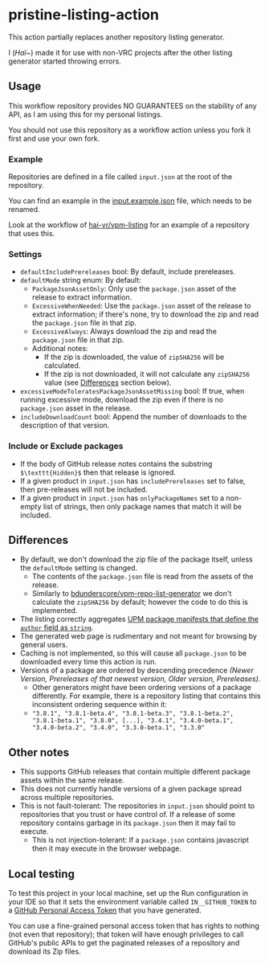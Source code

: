 ﻿pristine-listing-action
====

This action partially replaces another repository listing generator.

I (*Haï~*) made it for use with non-VRC projects after the other listing generator started throwing errors.

## Usage

This workflow repository provides NO GUARANTEES on the stability of any API, as I am using this for my personal listings.

You should not use this repository as a workflow action unless you fork it first and use your own fork.

### Example

Repositories are defined in a file called `input.json` at the root of the repository.

You can find an example in the [input.example.json](input.example.json) file, which needs to be renamed.

Look at the workflow of [hai-vr/vpm-listing](https://github.com/hai-vr/vpm-listing/blob/main/.github/workflows/build-listing.yml) for an example of a repository that uses this.

### Settings

- `defaultIncludePrereleases` bool: By default, include prereleases. 
- `defaultMode` string enum: By default:
  - `PackageJsonAssetOnly`: Only use the `package.json` asset of the release to extract information.
  - `ExcessiveWhenNeeded`: Use the `package.json` asset of the release to extract information; if there's none, try to download the zip and read the `package.json` file in that zip.
  - `ExcessiveAlways`: Always download the zip and read the `package.json` file in that zip.
  - Additional notes:
    - If the zip is downloaded, the value of `zipSHA256` will be calculated.
    - If the zip is not downloaded, it will not calculate any `zipSHA256` value (see [Differences](#differences) section below).
- `excessiveModeToleratesPackageJsonAssetMissing` bool: If true, when running excessive mode, download the zip even if there is no `package.json` asset in the release.
- `includeDownloadCount` bool: Append the number of downloads to the description of that version.

### Include or Exclude packages

- If the body of GitHub release notes contains the substring `$\texttt{Hidden}$` then that release is ignored.
- If a given product in `input.json` has `includePrereleases` set to false, then pre-releases will not be included.
- If a given product in `input.json` has `onlyPackageNames` set to a non-empty list of strings, then only package names that match it will be included.

## Differences

- By default, we don't download the zip file of the package itself, unless the `defaultMode` setting is changed.
  - The contents of the `package.json` file is read from the assets of the release.
  - Similarly to [bdunderscore/vpm-repo-list-generator](https://github.com/bdunderscore/vpm-repo-list-generator)
    we don't calculate the `zipSHA256` by default; however the code to do this is implemented.
- The listing correctly aggregates [UPM package manifests that define the `author` field as `string`](https://docs.unity3d.com/Manual/upm-manifestPkg.html#:~:text=author,Object%20or%20string).
- The generated web page is rudimentary and not meant for browsing by general users.
- Caching is not implemented, so this will cause all `package.json` to be downloaded every time this action is run.
- Versions of a package are ordered by descending precedence *(Newer Version, Prereleases of that newest version, Older version, Prereleases)*.
  - Other generators might have been ordering versions of a package differently. For example, there is a repository listing that contains this inconsistent ordering sequence within it:
  - `"3.8.1", "3.8.1-beta.4", "3.8.1-beta.3", "3.8.1-beta.2", "3.8.1-beta.1", "3.8.0", [...], "3.4.1", "3.4.0-beta.1", "3.4.0-beta.2", "3.4.0", "3.3.0-beta.1", "3.3.0"`

## Other notes

- This supports GitHub releases that contain multiple different package assets within the same release.
- This does not currently handle versions of a given package spread across multiple repositories.
- This is not fault-tolerant: The repositories in `input.json` should point to repositories that you trust or have control of.
  If a release of some repository contains garbage in its `package.json` then it may fail to execute.
  - This is not injection-tolerant: If a `package.json` contains javascript then it may execute in the browser webpage.

## Local testing

To test this project in your local machine, set up the Run configuration in your IDE so that it sets the environment variable
called `IN__GITHUB_TOKEN` to a [GitHub Personal Access Token](https://docs.github.com/en/authentication/keeping-your-account-and-data-secure/managing-your-personal-access-tokens#creating-a-fine-grained-personal-access-token)
that you have generated.

You can use a fine-grained personal access token that has rights to nothing (not even that repository); that token will have enough
privileges to call GitHub's public APIs to get the paginated releases of a repository and download its Zip files.
